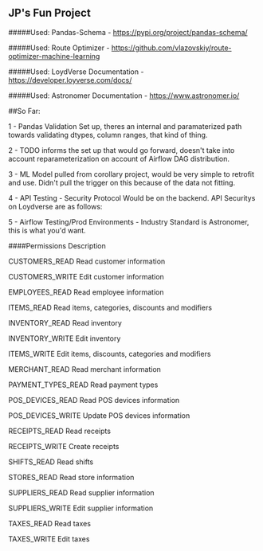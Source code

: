 ## JP's Fun Project ##

#####Used: Pandas-Schema - https://pypi.org/project/pandas-schema/

#####Used: Route Optimizer - https://github.com/vlazovskiy/route-optimizer-machine-learning

#####Used: LoydVerse Documentation - https://developer.loyverse.com/docs/

#####Used: Astronomer Documentation - https://www.astronomer.io/

##So Far:

1 - Pandas Validation Set up, theres an internal and paramaterized path towards validating dtypes, column ranges, that kind of thing.

2 - TODO informs the set up that would go forward, doesn't take into account reparameterization on account of Airflow DAG distribution.

3 - ML Model pulled from corollary project, would be very simple to retrofit and use. Didn't pull the trigger on this because of the data not fitting.

4 - API Testing - Security Protocol Would be on the backend. API Securitys on Loydverse are as follows:

5 - Airflow Testing/Prod Environments - Industry Standard is Astronomer, this is what you'd want.

####Permissions	Description

CUSTOMERS_READ	Read customer information

CUSTOMERS_WRITE	Edit customer information

EMPLOYEES_READ	Read employee information

ITEMS_READ	Read items, categories, discounts and modifiers

INVENTORY_READ	Read inventory

INVENTORY_WRITE	Edit inventory

ITEMS_WRITE	Edit items, discounts, categories and modifiers

MERCHANT_READ	Read merchant information

PAYMENT_TYPES_READ	Read payment types

POS_DEVICES_READ	Read POS devices information

POS_DEVICES_WRITE	Update POS devices information

RECEIPTS_READ	Read receipts

RECEIPTS_WRITE	Create receipts

SHIFTS_READ	Read shifts

STORES_READ	Read store information

SUPPLIERS_READ	Read supplier information

SUPPLIERS_WRITE	Edit supplier information

TAXES_READ	Read taxes

TAXES_WRITE	Edit taxes

